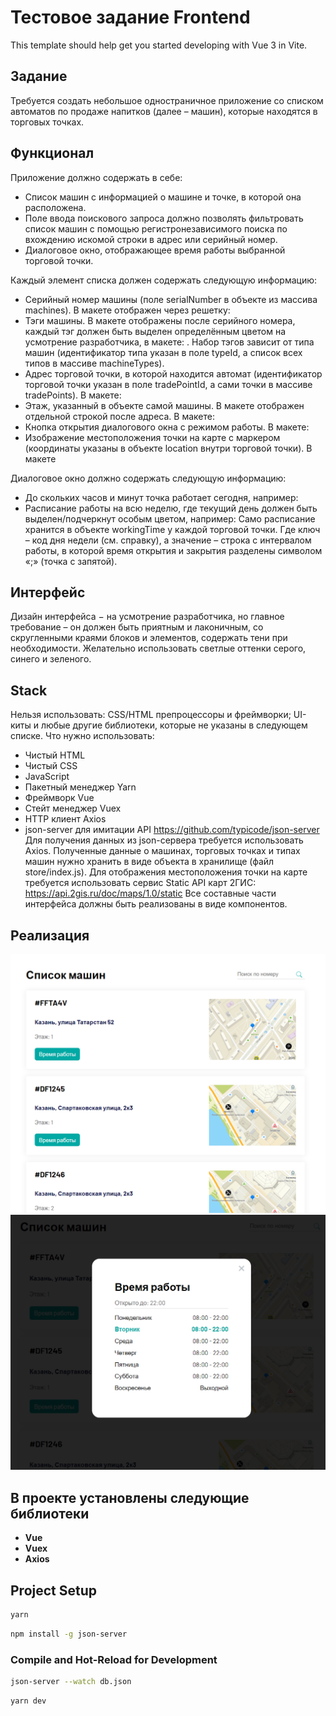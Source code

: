 # Тестовое задание Frontend

This template should help get you started developing with Vue 3 in Vite.

## Задание

Требуется создать небольшое одностраничное приложение со списком автоматов
по продаже напитков (далее – машин), которые находятся в торговых точках.

## Функционал

Приложение должно содержать в себе:

- Список машин с информацией о машине и точке, в которой она расположена.
- Поле ввода поискового запроса должно позволять фильтровать список машин с
  помощью регистронезависимого поиска по вхождению искомой строки в адрес
  или серийный номер.
- Диалоговое окно, отображающее время работы выбранной торговой точки.

Каждый элемент списка должен содержать следующую информацию:

- Серийный номер машины (поле serialNumber в объекте из массива machines). В
  макете отображен через решетку:
- Тэги машины. В макете отображены после серийного номера, каждый тэг должен
  быть выделен определённым цветом на усмотрение разработчика, в макете:
  . Набор тэгов зависит от типа машин (идентификатор типа указан в поле
  typeId, а список всех типов в массиве machineTypes).
- Адрес торговой точки, в которой находится автомат (идентификатор торговой
  точки указан в поле tradePointId, а сами точки в массиве tradePoints). В макете:
- Этаж, указанный в объекте самой машины. В макете отображен отдельной
  строкой после адреса. В макете:
- Кнопка открытия диалогового окна с режимом работы. В макете:
- Изображение местоположения точки на карте с маркером (координаты указаны
  в объекте location внутри торговой точки). В макете

Диалоговое окно должно содержать следующую информацию:

- До скольких часов и минут точка работает сегодня, например:
- Расписание работы на всю неделю, где текущий день должен быть
  выделен/подчеркнут особым цветом, например:
  Само расписание хранится в объекте workingTime у каждой торговой точки. Где
  ключ – код дня недели (см. справку), а значение – строка с интервалом работы, в
  которой время открытия и закрытия разделены символом «;» (точка с запятой).

## Интерфейс

Дизайн интерфейса − на усмотрение разработчика, но главное требование – он
должен быть приятным и лаконичным, со скругленными краями блоков и элементов,
содержать тени при необходимости. Желательно использовать светлые оттенки
серого, синего и зеленого.

## Stack

Нельзя использовать: CSS/HTML препроцессоры и фреймворки; UI-киты и любые
другие библиотеки, которые не указаны в следующем списке.
Что нужно использовать:

- Чистый HTML
- Чистый CSS
- JavaScript
- Пакетный менеджер Yarn
- Фреймворк Vue
- Стейт менеджер Vuex
- HTTP клиент Axios
- json-server для имитации API https://github.com/typicode/json-server
  Для получения данных из json-сервера требуется использовать Axios.
  Полученные данные о машинах, торговых точках и типах машин нужно хранить в
  виде объекта в хранилище (файл store/index.js).
  Для отображения местоположения точки на карте требуется использовать сервис
  Static API карт 2ГИС: https://api.2gis.ru/doc/maps/1.0/static
  Все составные части интерфейса должны быть реализованы в виде компонентов.

## Реализация

<div style="text-align: center">

![example](src/assets/screen_1.png)
![example](src/assets/screen_2.png)

</div>

## В проекте установлены следующие библиотеки

- **Vue**
- **Vuex**
- **Axios**

## Project Setup

```sh
yarn
```

```sh
npm install -g json-server
```

### Compile and Hot-Reload for Development

```sh
json-server --watch db.json

```

```sh
yarn dev
```
